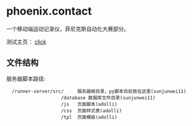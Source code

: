 phoenix.contact
===============

一个移动端运动记录仪，菲尼克斯自动化大赛部分。

测试主页： [click](http://localhost:8080/index)

文件结构
--------

服务器脚本路径: 
   
      /runner-server/src/     服务器根目录，py脚本目前放在这里(sunjunwei11)
                        /database 数据库文件目录(sunjunwei11)
                        /js   页面脚本(adolli)
                        /css  页面样式表(adolli)
                        /tpl  页面模版(adolli)
                                 
                                 
